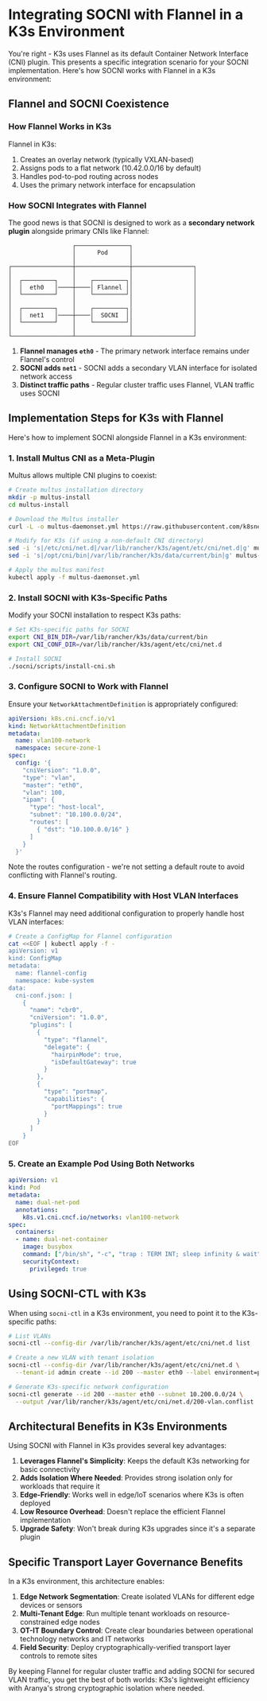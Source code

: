 # Integrating SOCNI with Flannel in a K3s Environment

You're right - K3s uses Flannel as its default Container Network Interface (CNI) plugin. This presents a specific integration scenario for your SOCNI implementation. Here's how SOCNI works with Flannel in a K3s environment:

## Flannel and SOCNI Coexistence 

### How Flannel Works in K3s

Flannel in K3s:
1. Creates an overlay network (typically VXLAN-based)
2. Assigns pods to a flat network (10.42.0.0/16 by default)
3. Handles pod-to-pod routing across nodes
4. Uses the primary network interface for encapsulation

### How SOCNI Integrates with Flannel

The good news is that SOCNI is designed to work as a **secondary network plugin** alongside primary CNIs like Flannel:

```
                  ┌───────────────┐
                  │      Pod      │
                  │               │
┌─────────────────┼───────────────┼─────────────────┐
│                 │               │                 │
│  ┌─────────┐    │    ┌─────────┐│                 │
│  │  eth0   │────┼────│ Flannel ││                 │
│  └─────────┘    │    └─────────┘│                 │
│                 │               │                 │
│  ┌─────────┐    │    ┌─────────┐│                 │
│  │  net1   │────┼────│  SOCNI  ││                 │
│  └─────────┘    │    └─────────┘│                 │
│                 │               │                 │
└─────────────────┴───────────────┴─────────────────┘
```

1. **Flannel manages `eth0`** - The primary network interface remains under Flannel's control
2. **SOCNI adds `net1`** - SOCNI adds a secondary VLAN interface for isolated network access
3. **Distinct traffic paths** - Regular cluster traffic uses Flannel, VLAN traffic uses SOCNI

## Implementation Steps for K3s with Flannel

Here's how to implement SOCNI alongside Flannel in a K3s environment:

### 1. Install Multus CNI as a Meta-Plugin

Multus allows multiple CNI plugins to coexist:

```bash
# Create multus installation directory
mkdir -p multus-install
cd multus-install

# Download the Multus installer
curl -L -o multus-daemonset.yml https://raw.githubusercontent.com/k8snetworkplumbingwg/multus-cni/master/deployments/multus-daemonset.yml

# Modify for K3s (if using a non-default CNI directory)
sed -i 's|/etc/cni/net.d|/var/lib/rancher/k3s/agent/etc/cni/net.d|g' multus-daemonset.yml
sed -i 's|/opt/cni/bin|/var/lib/rancher/k3s/data/current/bin|g' multus-daemonset.yml

# Apply the multus manifest
kubectl apply -f multus-daemonset.yml
```

### 2. Install SOCNI with K3s-Specific Paths

Modify your SOCNI installation to respect K3s paths:

```bash
# Set K3s-specific paths for SOCNI
export CNI_BIN_DIR=/var/lib/rancher/k3s/data/current/bin
export CNI_CONF_DIR=/var/lib/rancher/k3s/agent/etc/cni/net.d

# Install SOCNI
./socni/scripts/install-cni.sh
```

### 3. Configure SOCNI to Work with Flannel

Ensure your `NetworkAttachmentDefinition` is appropriately configured:

```yaml
apiVersion: k8s.cni.cncf.io/v1
kind: NetworkAttachmentDefinition
metadata:
  name: vlan100-network
  namespace: secure-zone-1
spec:
  config: '{
    "cniVersion": "1.0.0",
    "type": "vlan",
    "master": "eth0",
    "vlan": 100,
    "ipam": {
      "type": "host-local",
      "subnet": "10.100.0.0/24",
      "routes": [
        { "dst": "10.100.0.0/16" }
      ]
    }
  }'
```

Note the routes configuration - we're not setting a default route to avoid conflicting with Flannel's routing.

### 4. Ensure Flannel Compatibility with Host VLAN Interfaces

K3s's Flannel may need additional configuration to properly handle host VLAN interfaces:

```bash
# Create a ConfigMap for Flannel configuration
cat <<EOF | kubectl apply -f -
apiVersion: v1
kind: ConfigMap
metadata:
  name: flannel-config
  namespace: kube-system
data:
  cni-conf.json: |
    {
      "name": "cbr0",
      "cniVersion": "1.0.0",
      "plugins": [
        {
          "type": "flannel",
          "delegate": {
            "hairpinMode": true,
            "isDefaultGateway": true
          }
        },
        {
          "type": "portmap",
          "capabilities": {
            "portMappings": true
          }
        }
      ]
    }
EOF
```

### 5. Create an Example Pod Using Both Networks

```yaml
apiVersion: v1
kind: Pod
metadata:
  name: dual-net-pod
  annotations:
    k8s.v1.cni.cncf.io/networks: vlan100-network
spec:
  containers:
  - name: dual-net-container
    image: busybox
    command: ["/bin/sh", "-c", "trap : TERM INT; sleep infinity & wait"]
    securityContext:
      privileged: true
```

## Using SOCNI-CTL with K3s

When using `socni-ctl` in a K3s environment, you need to point it to the K3s-specific paths:

```bash
# List VLANs
socni-ctl --config-dir /var/lib/rancher/k3s/agent/etc/cni/net.d list

# Create a new VLAN with tenant isolation
socni-ctl --config-dir /var/lib/rancher/k3s/agent/etc/cni/net.d \
  --tenant-id admin create --id 200 --master eth0 --label environment=production

# Generate K3s-specific network configuration
socni-ctl generate --id 200 --master eth0 --subnet 10.200.0.0/24 \
  --output /var/lib/rancher/k3s/agent/etc/cni/net.d/200-vlan.conflist
```

## Architectural Benefits in K3s Environments

Using SOCNI with Flannel in K3s provides several key advantages:

1. **Leverages Flannel's Simplicity**: Keeps the default K3s networking for basic connectivity
2. **Adds Isolation Where Needed**: Provides strong isolation only for workloads that require it
3. **Edge-Friendly**: Works well in edge/IoT scenarios where K3s is often deployed
4. **Low Resource Overhead**: Doesn't replace the efficient Flannel implementation
5. **Upgrade Safety**: Won't break during K3s upgrades since it's a separate plugin

## Specific Transport Layer Governance Benefits

In a K3s environment, this architecture enables:

1. **Edge Network Segmentation**: Create isolated VLANs for different edge devices or sensors
2. **Multi-Tenant Edge**: Run multiple tenant workloads on resource-constrained edge nodes
3. **OT-IT Boundary Control**: Create clear boundaries between operational technology networks and IT networks
4. **Field Security**: Deploy cryptographically-verified transport layer controls to remote sites

By keeping Flannel for regular cluster traffic and adding SOCNI for secured VLAN traffic, you get the best of both worlds: K3s's lightweight efficiency with Aranya's strong cryptographic isolation where needed.
